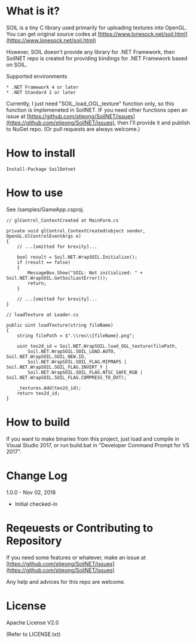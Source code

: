 What is it?
================================

SOIL is a tiny C library used primarily for uploading textures into OpenGL. You can get original source codes at [https://www.lonesock.net/soil.html](https://www.lonesock.net/soil.html)

However, SOIL doesn't provide any library for .NET Framework, then SoilNET repo is created for providing bindings for .NET Framework based on SOIL.

Supported environments

    * .NET Framework 4 or later
    * .NET Standard 2 or later

Currently, I just need "SOIL_load_OGL_texture" function only, so this function is implemeneted in SoilNET. IF you need other functions open an issue at [https://github.com/stjeong/SoilNET/issues](https://github.com/stjeong/SoilNET/issues), then I'll provide it and publish to NuGet repo. (Or pull requests are always welcome.)

How to install
================================


```
Install-Package SoilDotnet
```

How to use
================================

See /samples/GameApp.csproj.

```
// glControl_ContextCreated at MainForm.cs

private void glControl_ContextCreated(object sender, OpenGL.GlControlEventArgs e)
{
    // ...[omitted for brevity]...

    bool result = Soil.NET.WrapSOIL.Initialize();
    if (result == false)
    {
        MessageBox.Show("SOIL: Not initialized: " + Soil.NET.WrapSOIL.GetSoilLastError());
        return;
    }

    // ...[omitted for brevity]...
}
```

```
// loadTexture at Loader.cs

public uint loadTexture(string fileName)
{
    string filePath = $".\\res\\{fileName}.png";

    uint tex2d_id = Soil.NET.WrapSOIL.load_OGL_texture(filePath,
        Soil.NET.WrapSOIL.SOIL_LOAD.AUTO, Soil.NET.WrapSOIL.SOIL_NEW.ID,
        Soil.NET.WrapSOIL.SOIL_FLAG.MIPMAPS | Soil.NET.WrapSOIL.SOIL_FLAG.INVERT_Y | 
        Soil.NET.WrapSOIL.SOIL_FLAG.NTSC_SAFE_RGB | Soil.NET.WrapSOIL.SOIL_FLAG.COMPRESS_TO_DXT);

    _textures.Add(tex2d_id);
    return tex2d_id;
}
```


How to build
================================
If you want to make binaries from this project, just load and compile in Visual Studio 2017, or run build.bat in "Developer Command Prompt for VS 2017".


Change Log
================================

1.0.0 - Nov 02, 2018

* Initial checked-in


Reqeuests or Contributing to Repository
================================
If you need some features or whatever, make an issue at [https://github.com/stjeong/SoilNET/issues](https://github.com/stjeong/SoilNET/issues)

Any help and advices for this repo are welcome.

License
================================
Apache License V2.0

(Refer to LICENSE.txt)